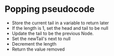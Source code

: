 # Popping pseudocode
 - Store the current tail in a variable to return later
 - If the length is 1, set the head and tail to be null
 - Update the tail to be the previous Node.
 - Set the newTail's next to null
 - Decrement the length
 - Return the value removed
